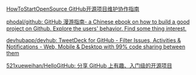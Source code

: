 
[HowToStartOpenSource GitHub开源项目维护协作指南](https://eryajf.github.io/HowToStartOpenSource/)

[phodal/github: GitHub 漫游指南- a Chinese ebook on how to build a good project on Github. Explore the users' behavior. Find some thing interest.](https://github.com/phodal/github)

[devhubapp/devhub: TweetDeck for GitHub - Filter Issues, Activities & Notifications - Web, Mobile & Desktop with 99% code sharing between them](https://github.com/devhubapp/devhub)

[521xueweihan/HelloGitHub: 分享 GitHub 上有趣、入门级的开源项目](https://github.com/521xueweihan/HelloGitHub)